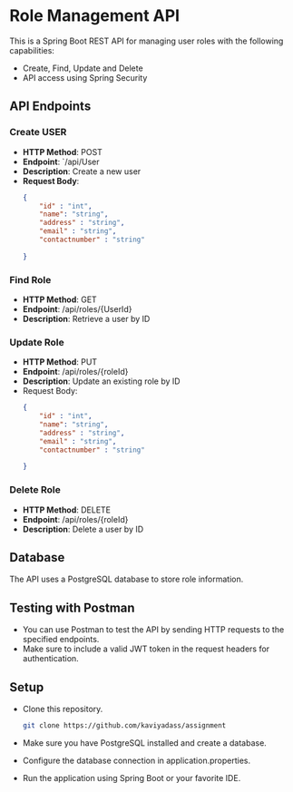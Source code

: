 # Role Management API

This is a Spring Boot REST API for managing user roles with the following capabilities:

- Create, Find, Update and Delete
- API access  using Spring Security

## API Endpoints

### Create USER
- **HTTP Method**: POST
- **Endpoint**: `/api/User
- **Description**: Create a new user
- **Request Body**:
  ```json
  {
      "id" : "int",
      "name": "string",
      "address" : "string",
      "email" : "string",
      "contactnumber" : "string"
        
  }

### Find Role
- **HTTP Method**: GET
- **Endpoint**: /api/roles/{UserId}
- **Description**: Retrieve a user by ID


### Update Role
- **HTTP Method**: PUT
- **Endpoint**: /api/roles/{roleId}
- **Description**: Update an existing role by ID
- Request Body:
  ```json
  {
      "id" : "int",
      "name": "string",
      "address" : "string",
      "email" : "string",
      "contactnumber" : "string"
        
  }
### Delete Role
- **HTTP Method**: DELETE
- **Endpoint**: /api/roles/{roleId}
- **Description**: Delete a user by ID

## Database
The API uses a PostgreSQL database to store role information.

## Testing with Postman
- You can use Postman to test the API by sending HTTP requests to the specified endpoints. 
- Make sure to include a valid JWT token in the request headers for authentication.

## Setup
- Clone this repository.

   ```bash
   git clone https://github.com/kaviyadass/assignment
- Make sure you have PostgreSQL installed and create a database.
- Configure the database connection in application.properties.
- Run the application using Spring Boot or your favorite IDE.
